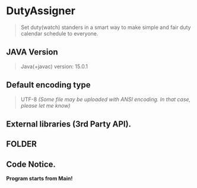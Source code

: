 # DutyAssigner
> Set duty(watch) standers in a smart way to make simple
>  and fair duty calendar schedule to everyone.

## JAVA Version

> Java(+javac) version: 15.0.1

## Default encoding type

> UTF-8 *(Some file may be uploaded with ANSI encoding. In that case, please let me know)*

## External libraries (3rd Party API).

>

## FOLDER


## Code Notice.

**Program starts from Main!**
